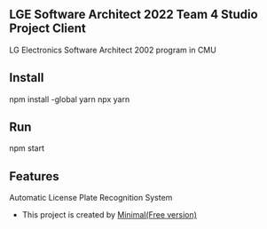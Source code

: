 ## LGE Software Architect 2022 Team 4 Studio Project Client

LG Electronics Software Architect 2002 program in CMU

## Install

npm install -global yarn
npx yarn

## Run

npm start

## Features

Automatic License Plate Recognition System 

* This project is created by [Minimal(Free version)](https://minimal-kit-react.vercel.app/)

